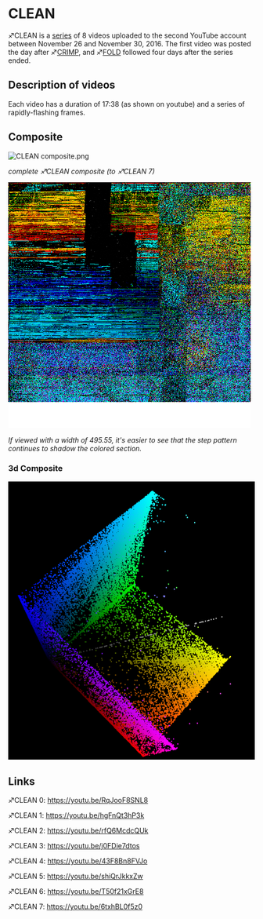 # CLEAN

♐CLEAN is a [series](List_of_Series "wikilink") of 8 videos uploaded to
the second YouTube account between November 26 and November 30, 2016.
The first video was posted the day after ♐[CRIMP](CRIMP "wikilink"), and
♐[FOLD](FOLD "wikilink") followed four days after the series ended.

## Description of videos

Each video has a duration of 17:38 (as shown on youtube) and a series of
rapidly-flashing frames.

## Composite

![ CLEAN composite.png](_CLEAN_composite.png " CLEAN composite.png")

*complete ♐CLEAN composite (to ♐CLEAN 7)*

![ CLEAN\_composite\_495.55.png](CLEAN_composite_495.55.png)

*If viewed with a width of 495.55, it's easier to see that the step
pattern continues to shadow the colored section.*

### 3d Composite

![Clean\_3d.PNG](Clean_3d.PNG "Clean_3d.PNG")

## Links

♐CLEAN 0: <https://youtu.be/RqJooF8SNL8>

♐CLEAN 1: <https://youtu.be/hgFnQt3hP3k>

♐CLEAN 2: <https://youtu.be/rfQ6McdcQUk>

♐CLEAN 3: <https://youtu.be/j0FDie7dtos>

♐CLEAN 4: <https://youtu.be/43F8Bn8FVJo>

♐CLEAN 5: <https://youtu.be/shiQrJkkxZw>

♐CLEAN 6: <https://youtu.be/T50f21xGrE8>

♐CLEAN 7: <https://youtu.be/6txhBL0f5z0>


